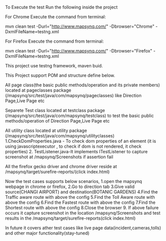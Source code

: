To Execute the test Run the following inside the project

For Chrome Execute the command from terminal:

mvn clean test  -Durl="http://www.mapsynq.com/" -Dbrowser="Chrome" -DxmlFileName=testng.xml


For Firefox Execute the command from terminal:

mvn clean test  -Durl="http://www.mapsynq.com/" -Dbrowser="Firefox" -DxmlFileName=testng.xml

This project use testng framework, maven buid.

This Project support POM and structure define below.

All page class(the basic public methods/operation and its private members)  located at pageclasses package (/mapsynq/src/test/java/com/mapsynq/pageclasses) like Direction Page,Live Page etc

Separete Test class  located at testclass package (/mapsynq/src/test/java/com/mapsynq/testclass) to test the basic public methods/operation of   Direction Page,Live Page etc


All utility class located at utility package (/mapsynq/src/test/java/com/mapsynq/utilityclasses) 
1.CheckDomProperties.java - To check dom properties of an element (it is using javascriptexecutor , to check if dom is not rendered, it check properties)
2. TestListener.java-It implements ITestListener to capture screenshot at /mapsynq/Screenshots if assertion fail


All the firefox gecko driver and chrome driver reside at /mapsynq/target/surefire-reports/(click index.html)

Now the test cases supports below scenarios,
1.open the mapsynq webpage in chrome or firefox,
2.Go to direction tab
3.Give valid source(CHANGI AIRPORT) and destination(BOTANIC GARDENS)
4.Find the Traffic aware route with above the config
5.Find the Toll Aware route with above the config
6.Find the Fastest  route with above the config
7.Find the Shortest route with above the config 
8.Close the browser
9. If above failure occurs it capture screenshot in the  location /mapsynq/Screenshots  and test results in the /mapsynq/target/surefire-reports(click index.html)  


In future it  covers ather test cases like live page data(incident,cameras,tolls) and other major functionality(stay-tuned)


